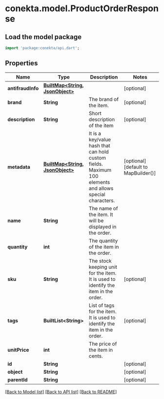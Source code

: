 # conekta.model.ProductOrderResponse

## Load the model package
```dart
import 'package:conekta/api.dart';
```

## Properties
Name | Type | Description | Notes
------------ | ------------- | ------------- | -------------
**antifraudInfo** | [**BuiltMap&lt;String, JsonObject&gt;**](JsonObject.md) |  | [optional] 
**brand** | **String** | The brand of the item. | [optional] 
**description** | **String** | Short description of the item | [optional] 
**metadata** | [**BuiltMap&lt;String, JsonObject&gt;**](JsonObject.md) | It is a key/value hash that can hold custom fields. Maximum 100 elements and allows special characters. | [optional] [default to MapBuilder()]
**name** | **String** | The name of the item. It will be displayed in the order. | 
**quantity** | **int** | The quantity of the item in the order. | 
**sku** | **String** | The stock keeping unit for the item. It is used to identify the item in the order. | [optional] 
**tags** | **BuiltList&lt;String&gt;** | List of tags for the item. It is used to identify the item in the order. | [optional] 
**unitPrice** | **int** | The price of the item in cents. | 
**id** | **String** |  | [optional] 
**object** | **String** |  | [optional] 
**parentId** | **String** |  | [optional] 

[[Back to Model list]](../README.md#documentation-for-models) [[Back to API list]](../README.md#documentation-for-api-endpoints) [[Back to README]](../README.md)


